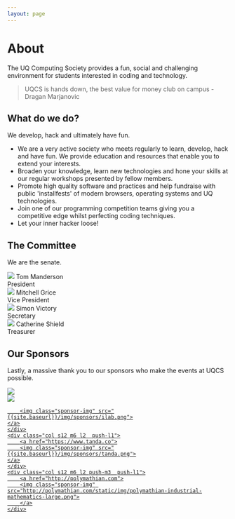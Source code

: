 ```yaml
---
layout: page
---
```

# About
The UQ Computing Society provides a fun, social and challenging environment for students interested in coding and technology.

> UQCS is hands down, the best value for money club on campus - Dragan Marjanovic


## What do we do?
We develop, hack and ultimately have fun.

* We are a very active society who meets regularly to learn, develop, hack and have fun. We provide education and resources that enable you to extend your interests.
* Broaden your knowledge, learn new technologies and hone your skills at our regular workshops presented by fellow members.
* Promote high quality software and practices and help fundraise with public 'installfests' of modern browsers, operating systems and UQ technologies.
* Join one of our programming competition teams giving you a competitive edge whilst perfecting coding techniques.
* Let your inner hacker loose!

## The Committee

We are the senate.

<div class="row">
    <div class="profile col s12 m6 l3">
        <img class="profile-img" src="{{site.baseurl}}/img/president.jpg">
        <span class="name">Tom Manderson</span><br>
        <span class="role">President</span>
    </div>
    <div class="profile col s12 m6 l3">
        <img class="profile-img" src="{{site.baseurl}}/img/vice_president.jpg">
        <span class="name">Mitchell Grice</span><br>
        <span class="role">Vice President</span>
    </div>
    <div class="profile col s12 m6 l3">
        <img class="profile-img" src="{{site.baseurl}}/img/secretary.jpg">
        <span class="name">Simon Victory</span><br>
        <span class="role">Secretary</span>
    </div>
    <div class="profile col s12 m6 l3">
        <img class="profile-img" src="{{site.baseurl}}/img/treasurer.jpg">
        <span class="name">Catherine Shield</span><br>
        <span class="role">Treasurer</span>
    </div>
</div>


## Our Sponsors
Lastly, a massive thank you to our sponsors who make the events at UQCS possible.


<div class="row">
    <div class="col s12 m6 l2 push-l1">
        <a href="http://accenture.com.au/">
        <img class="sponsor-img" src="{{site.baseurl}}/img/sponsors/accenture.png">
        </a>
    </div>
    <div class="col s12 m6 l2  push-l1">
        <a href="http://atlassian.com">
        <img class="sponsor-img" src="{{site.baseurl}}/img/sponsors/atlassian.png">
    </a>
    </div>
    <div class="col s12 m6 l2  push-l1">
        <a href="http://ilab.com.au">

        <img class="sponsor-img" src="{{site.baseurl}}/img/sponsors/ilab.png">
    </a>
    </div>
    <div class="col s12 m6 l2  push-l1">
        <a href="https://www.tanda.co">
        <img class="sponsor-img" src="{{site.baseurl}}/img/sponsors/tanda.png">
    </a>
    </div>
    <div class="col s12 m6 l2 push-m3  push-l1">
        <a href="http://polymathian.com">
        <img class="sponsor-img" src="http://polymathian.com/static/img/polymathian-industrial-mathematics-large.png">
        </a>
    </div>
</div>

